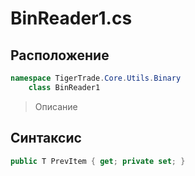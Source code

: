 
# BinReader1.cs
## Расположение
```csharp
namespace TigerTrade.Core.Utils.Binary  
    class BinReader1
```

> Описание

## Синтаксис
```csharp
public T PrevItem { get; private set; }
```
